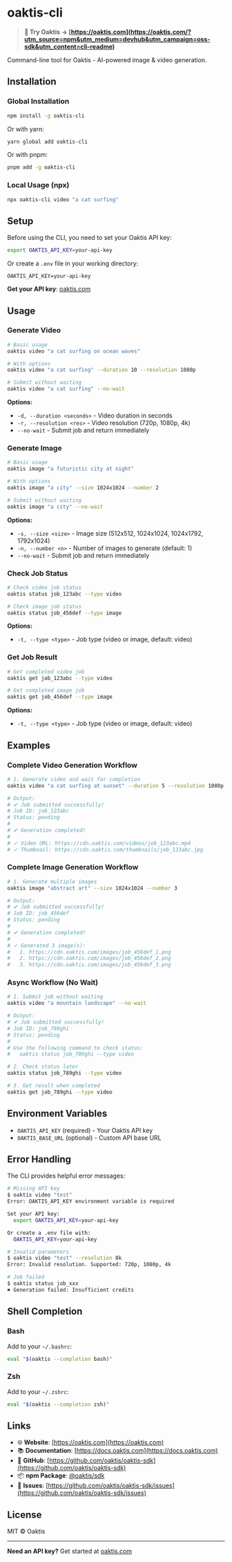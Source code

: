 # oaktis-cli

> **🔗 Try Oaktis → [https://oaktis.com](https://oaktis.com/?utm_source=npm&utm_medium=devhub&utm_campaign=oss-sdk&utm_content=cli-readme)**

Command-line tool for Oaktis - AI-powered image & video generation.

## Installation

### Global Installation

```bash
npm install -g oaktis-cli
```

Or with yarn:

```bash
yarn global add oaktis-cli
```

Or with pnpm:

```bash
pnpm add -g oaktis-cli
```

### Local Usage (npx)

```bash
npx oaktis-cli video "a cat surfing"
```

## Setup

Before using the CLI, you need to set your Oaktis API key:

```bash
export OAKTIS_API_KEY=your-api-key
```

Or create a `.env` file in your working directory:

```env
OAKTIS_API_KEY=your-api-key
```

**Get your API key**: [oaktis.com](https://oaktis.com/?utm_source=npm&utm_medium=devhub&utm_campaign=oss-sdk&utm_content=cli-apikey)

## Usage

### Generate Video

```bash
# Basic usage
oaktis video "a cat surfing on ocean waves"

# With options
oaktis video "a cat surfing" --duration 10 --resolution 1080p

# Submit without waiting
oaktis video "a cat surfing" --no-wait
```

**Options:**
- `-d, --duration <seconds>` - Video duration in seconds
- `-r, --resolution <res>` - Video resolution (720p, 1080p, 4k)
- `--no-wait` - Submit job and return immediately

### Generate Image

```bash
# Basic usage
oaktis image "a futuristic city at night"

# With options
oaktis image "a city" --size 1024x1024 --number 2

# Submit without waiting
oaktis image "a city" --no-wait
```

**Options:**
- `-s, --size <size>` - Image size (512x512, 1024x1024, 1024x1792, 1792x1024)
- `-n, --number <n>` - Number of images to generate (default: 1)
- `--no-wait` - Submit job and return immediately

### Check Job Status

```bash
# Check video job status
oaktis status job_123abc --type video

# Check image job status
oaktis status job_456def --type image
```

**Options:**
- `-t, --type <type>` - Job type (video or image, default: video)

### Get Job Result

```bash
# Get completed video job
oaktis get job_123abc --type video

# Get completed image job
oaktis get job_456def --type image
```

**Options:**
- `-t, --type <type>` - Job type (video or image, default: video)

## Examples

### Complete Video Generation Workflow

```bash
# 1. Generate video and wait for completion
oaktis video "a cat surfing at sunset" --duration 5 --resolution 1080p

# Output:
# ✔ Job submitted successfully!
# Job ID: job_123abc
# Status: pending
#
# ✔ Generation completed!
#
# ✓ Video URL: https://cdn.oaktis.com/videos/job_123abc.mp4
# ✓ Thumbnail: https://cdn.oaktis.com/thumbnails/job_123abc.jpg
```

### Complete Image Generation Workflow

```bash
# 1. Generate multiple images
oaktis image "abstract art" --size 1024x1024 --number 3

# Output:
# ✔ Job submitted successfully!
# Job ID: job_456def
# Status: pending
#
# ✔ Generation completed!
#
# ✓ Generated 3 image(s):
#   1. https://cdn.oaktis.com/images/job_456def_1.png
#   2. https://cdn.oaktis.com/images/job_456def_2.png
#   3. https://cdn.oaktis.com/images/job_456def_3.png
```

### Async Workflow (No Wait)

```bash
# 1. Submit job without waiting
oaktis video "a mountain landscape" --no-wait

# Output:
# ✔ Job submitted successfully!
# Job ID: job_789ghi
# Status: pending
#
# Use the following command to check status:
#   oaktis status job_789ghi --type video

# 2. Check status later
oaktis status job_789ghi --type video

# 3. Get result when completed
oaktis get job_789ghi --type video
```

## Environment Variables

- `OAKTIS_API_KEY` (required) - Your Oaktis API key
- `OAKTIS_BASE_URL` (optional) - Custom API base URL

## Error Handling

The CLI provides helpful error messages:

```bash
# Missing API key
$ oaktis video "test"
Error: OAKTIS_API_KEY environment variable is required

Set your API key:
  export OAKTIS_API_KEY=your-api-key

Or create a .env file with:
  OAKTIS_API_KEY=your-api-key

# Invalid parameters
$ oaktis video "test" --resolution 8k
Error: Invalid resolution. Supported: 720p, 1080p, 4k

# Job failed
$ oaktis status job_xxx
✖ Generation failed: Insufficient credits
```

## Shell Completion

### Bash

Add to your `~/.bashrc`:

```bash
eval "$(oaktis --completion bash)"
```

### Zsh

Add to your `~/.zshrc`:

```bash
eval "$(oaktis --completion zsh)"
```

## Links

- 🌐 **Website**: [https://oaktis.com](https://oaktis.com)
- 📚 **Documentation**: [https://docs.oaktis.com](https://docs.oaktis.com)
- 🐙 **GitHub**: [https://github.com/oaktis/oaktis-sdk](https://github.com/oaktis/oaktis-sdk)
- 📦 **npm Package**: [@oaktis/sdk](https://www.npmjs.com/package/@oaktis/sdk)
- 🐛 **Issues**: [https://github.com/oaktis/oaktis-sdk/issues](https://github.com/oaktis/oaktis-sdk/issues)

## License

MIT © Oaktis

---

**Need an API key?** Get started at [oaktis.com](https://oaktis.com/?utm_source=npm&utm_medium=devhub&utm_campaign=oss-sdk&utm_content=cli-footer)

